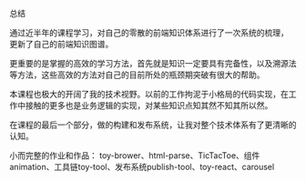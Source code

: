 总结 

通过近半年的课程学习，对自己的零散的前端知识体系进行了一次系统的梳理， 更新了自己的前端知识图谱。

更重要的是掌握的高效的学习方法，首先就是知识一定要具有完备性，以及溯源法等方法，这些高效的方法对自己的目前所处的瓶颈期突破有很大的帮助。

本课程也极大的开阔了我的技术视野。以前的工作拘泥于小格局的代码实现，在工作中接触的更多也是业务逻辑的实现，对某些知识点知其然不知其所以然。

在课程的最后一个部分，做的构建和发布系统，让我对整个技术体系有了更清晰的认知。

小而完整的作业和作品：
toy-brower、html-parse、TicTacToe、组件 animation、工具链toy-tool、发布系统publish-tool、toy-react、carousel